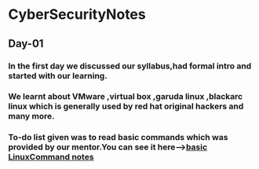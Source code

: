 # CyberSecurityNotes
## Day-01

### In the first day we discussed our syllabus,had formal intro and started with our learning.
### We learnt about VMware ,virtual box ,garuda linux ,blackarc linux which is generally used by red hat original hackers and many more.
### To-do list given was to read basic commands which was provided by our mentor.You can see it here-->[basic LinuxCommand notes](https://github.com/vaishnavucv/cybersecurity-note/blob/main/101-Beginner/Basic%20Linux%20commands%20for%20%20beginner's.pdf)
